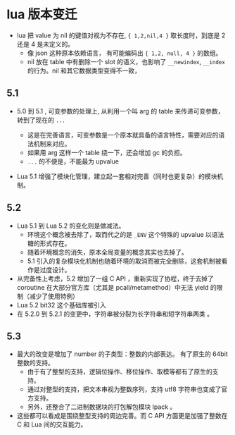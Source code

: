 
# lua 版本变迁

- lua 把 value 为 nil 的键值对视为不存在, `{ 1,2,nil,4 }` 取长度时，到底是 2 还是 4 是未定义的。
    - 像 json 这种原本依赖语言， 有可能编码出 `{ 1,2, null, 4 }` 的数组。
    - nil 放在 table 中有删除一个 slot 的语义，也影响了 `__newindex`, `__index` 的行为。nil 和其它数据类型变得不一致，

## 5.1

- 5.0 到 5.1 , 可变参数的处理上,  从利用一个叫 arg 的 table 来传递可变参数，转到了现在的 `...` 
    - 这是在完善语言，可变参数是一个原本就具备的语言特性，需要对应的语法机制来对应。
    - 如果用 arg 这样一个 table 绕一下，还会增加 gc 的负担。
    - `...` 的不便是，不能最为 upvalue

- Lua 5.1 增强了模块化管理，建立起一套相对完善（同时也更复杂）的模块机制。


## 5.2

- Lua 5.1 到 Lua 5.2 的变化则是做减法。 
    - 环境这个概念被去除了，取而代之的是 `_ENV` 这个特殊的 upvalue 以语法糖的形式存在。
    - 随着环境概念的消失，原本全局变量的概念其实也去掉了。
    - 5.1 引入的复杂模块化机制也随着环境的取消而被完全删除，这套机制被看作是过度设计。
- 从完备性上考虑，5.2 增加了一组 C API ，重新实现了协程，终于去掉了 coroutine 在大部分官方库（尤其是 pcall/metamethod）中无法 yield 的限制（减少了使用特例）
- Lua 5.2   bit32 这个基础库被引入
- 在 5.2.0 到 5.2.1 的变更中，字符串被分裂为长字符串和短字符串两类 。

## 5.3

- 最大的改变是增加了 number 的子类型：整数的内部表达。  有了原生的 64bit 整数的支持。
    - 由于有了整型的支持，逻辑位操作、移位操作、取模等都有了原生的支持。
    - 通过对整型的支持，把文本串视为整数序列，支持 utf8 字符串也变成了官方支持。
    - 另外，还整合了二进制数据块的打包解包模块 lpack 。
- 这些都可以看成是围绕整型支持的周边完善。而 C API 方面更是加强了整数在 C 和 Lua 间的交互能力。








